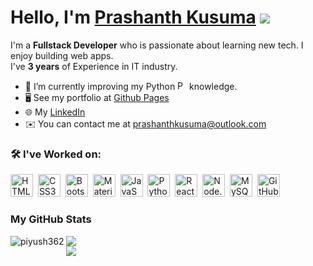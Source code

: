 # Hello, I'm [Prashanth Kusuma](https://prashanthkusuma.github.io/) ![](https://user-images.githubusercontent.com/18350557/176309783-0785949b-9127-417c-8b55-ab5a4333674e.gif)


I'm a <strong>Fullstack Developer</strong> who is passionate about learning new tech. I enjoy building web apps.
<br/>
I've <strong>3 years</strong> of Experience in IT industry.
<br/>
- 🌱  I’m currently improving my Python&nbsp;<img src="https://raw.githubusercontent.com/danielcranney/profileme-dev/main/public/icons/skills/python-colored.svg" width="15" height="15" alt="Python" /> knowledge.
- 🖥️  See my portfolio at [Github Pages](https://prashanthkusuma.github.io/)
- 🌐  My [LinkedIn](https://www.linkedin.com/in/prashanth-kusuma)
- ✉️  You can contact me at [prashanthkusuma@outlook.com](mailto:prashanthkusuma@outlook.com)


### 🛠️ I've Worked on:

<p align="left">
  <img src="https://raw.githubusercontent.com/danielcranney/readme-generator/main/public/icons/skills/html5-colored.svg" width="36" height="36" alt="HTML5" />&nbsp;
  <img src="https://raw.githubusercontent.com/danielcranney/readme-generator/main/public/icons/skills/css3-colored.svg" width="36" height="36" alt="CSS3" />&nbsp;
  <img src="https://raw.githubusercontent.com/danielcranney/readme-generator/main/public/icons/skills/bootstrap-colored.svg" width="36" height="36" alt="Bootstrap" />&nbsp;
  <img src="https://github.com/danielcranney/profileme-dev/blob/main/public/icons/skills/materialui-colored.svg" width="36" height="36" alt="Material UI" />&nbsp;
  <img src="https://raw.githubusercontent.com/danielcranney/readme-generator/main/public/icons/skills/javascript-colored.svg" width="36" height="36" alt="JavaScript" />&nbsp;
  <img src="https://raw.githubusercontent.com/danielcranney/profileme-dev/main/public/icons/skills/python-colored.svg" width="36" height="36" alt="Python" />&nbsp;
  <img src="https://raw.githubusercontent.com/danielcranney/readme-generator/main/public/icons/skills/react-colored.svg" width="36" height="36" alt="ReactJS" />&nbsp;
  <img src="https://raw.githubusercontent.com/danielcranney/readme-generator/main/public/icons/skills/nodejs-colored.svg" width="36" height="36" alt="Node.js" />&nbsp;
  <img src="https://raw.githubusercontent.com/danielcranney/readme-generator/main/public/icons/skills/mysql-colored.svg" width="36" height="36" alt="MySQL" />&nbsp;
  <img src="https://raw.githubusercontent.com/danielcranney/profileme-dev/main/public/icons/socials/github.svg" width="36" height="36" alt="GitHub"/>
</p>


### My GitHub Stats
<a href="http://www.github.com/PrashanthKusuma">
<p><img align="left" src="https://github-readme-stats.vercel.app/api/top-langs?username=piyush362&show_icons=true&locale=en&layout=compact" alt="piyush362" /></p>
</a>
<a href="http://www.github.com/PrashanthKusuma">
  <img src="https://github-readme-stats.vercel.app/api?username=PrashanthKusuma" />
</a>
<br/>
<a href="http://www.github.com/PrashanthKusuma">
  <img src="https://github-readme-streak-stats.herokuapp.com/?user=PrashanthKusuma" />
</a>

